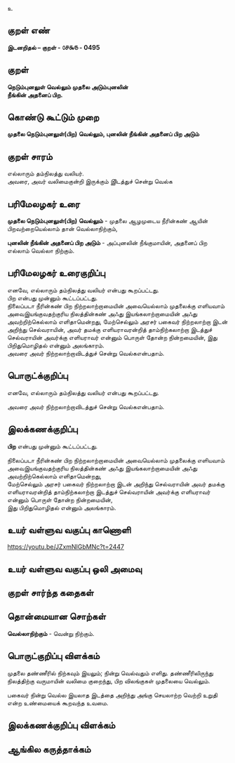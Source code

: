 உ

## குறள் எண் 

**இடனறிதல்  – குறள் - ௦௪௯௫ - 0495**  

## குறள் 

**நெடும்புனலுள் வெல்லும் முதலை அடும்புனலின்  
நீங்கின் அதனைப் பிற.**

## கொண்டு கூட்டும் முறை

**முதலை நெடும்புனலுள்(பிற) வெல்லும், புனலின் நீங்கின் அதனைப் பிற அடும்**

## குறள் சாரம் 

எல்லாரும் தம்நிலத்து வலியர்.  
அவரை, அவர் வலிமைகுன்றி இருக்கும் இிடத்துச் சென்று வெல்க

## பரிமேலழகர் உரை

**முதலை நெடும்புனலுள்(பிற) வெல்லும்** - முதலை ஆழமுடைய நீரின்கண் ஆயின் பிறவற்றையெல்லாம் தான் வெல்லாநிற்கும்,  

**புனலின் நீங்கின் அதனைப் பிற அடும்** - அப்புனலின் நீங்குமாயின், அதனைப் பிற எல்லாம் வெல்லா நிற்கும்.  

## பரிமேலழகர் உரைகுறிப்பு   

எனவே, எல்லாரும் தம்நிலத்து வலியர் என்பது கூறப்பட்டது.   
பிற என்பது முன்னும் கூட்டப்பட்டது.  
நிலைப்படா நீரின்கண் பிற நிற்றலாற்றாமையின் அவையெல்லாம் முதலைக்கு எளியவாம் அவைஇயங்குவதற்குரிய நிலத்தின்கண் அஃது இயங்கலாற்றாமையின் அஃது அவற்றிற்கெல்லாம் எளிதாமென்றது, மேற்செல்லும் அரசர் பகைவர் நிற்றலாற்றா இடன் அறிந்து செல்வராயின், அவர் தமக்கு எளியராவரன்றித் தாம்நிற்கலாற்றா இடத்துச் செல்வராயின் அவர்க்கு எளியராவர் என்னும் பொருள் தோன்ற நின்றமையின், இது பிறிதுமொழிதல் என்னும் அலங்காரம்.  
அவரை அவர் நிற்றலாற்றாவிடத்துச் சென்று வெல்கஎன்பதாம்.  

## பொருட்க்குறிப்பு 

எனவே, எல்லாரும் தம்நிலத்து வலியர் என்பது கூறப்பட்டது.   

அவரை அவர் நிற்றலாற்றாவிடத்துச் சென்று வெல்கஎன்பதாம்.  

## இலக்கணக்குறிப்பு  

**பிற** என்பது முன்னும் கூட்டப்பட்டது.   

நிலைப்படா நீரின்கண் பிற நிற்றலாற்றாமையின் அவையெல்லாம் முதலைக்கு எளியவாம் அவைஇயங்குவதற்குரிய நிலத்தின்கண் அஃது இயங்கலாற்றாமையின் அஃது அவற்றிற்கெல்லாம் எளிதாமென்றது,  
மேற்செல்லும் அரசர் பகைவர் நிற்றலாற்றா இடன் அறிந்து செல்வராயின் அவர் தமக்கு எளியராவரன்றித் தாம்நிற்கலாற்றா இடத்துச் செல்வராயின் அவர்க்கு எளியராவர் என்னும் பொருள் தோன்ற நின்றமையின்,  
இது பிறிதுமொழிதல் என்னும் அலங்காரம்.    

## உயர் வள்ளுவ வகுப்பு காணொளி

https://youtu.be/JZxmNIGbMNc?t=2447

## உயர் வள்ளுவ வகுப்பு ஒலி அமைவு 

 
## குறள் சார்ந்த கதைகள் 


## தொன்மையான சொற்கள்

**வெல்லாநிற்கும்** - வென்று நிற்கும்.  

## பொருட்குறிப்பு விளக்கம்

முதலை தண்ணீரில் நிற்கவும் இயலும்; நின்று வெல்வதும் எளிது. தண்ணீரிலிருந்து நிலத்திற்கு வருமாயின் வலிமை குறைந்து, பிற விலங்குகள் முதலையை வெல்லும். 

பகைவர் நின்று வெல்ல இயலாத இடத்தை அறிந்து அங்கு செயலாற்ற வெற்றி உறுதி என்ற உண்மையைக் கூறவந்த உவமை.

## இலக்கணக்குறிப்பு விளக்கம்


## ஆங்கில கருத்தாக்கம் 


